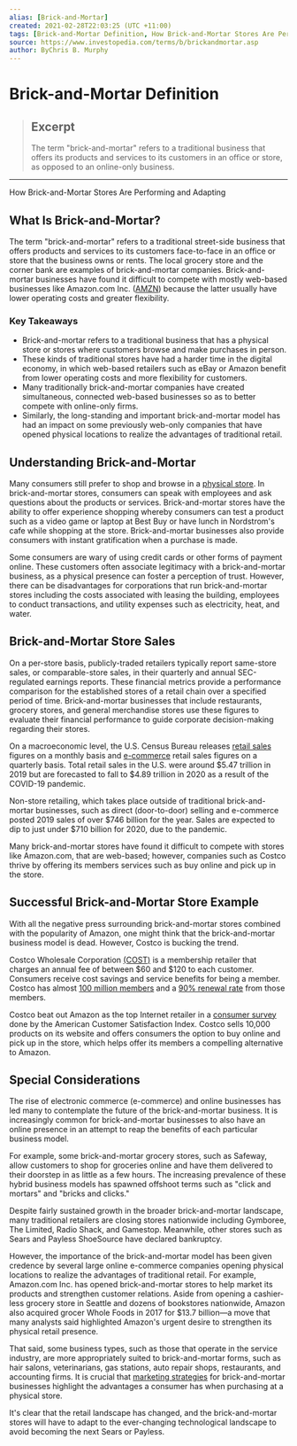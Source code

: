 ```yaml
---
alias: [Brick-and-Mortar]
created: 2021-02-28T22:03:25 (UTC +11:00)
tags: [Brick-and-Mortar Definition, How Brick-and-Mortar Stores Are Performing and Adapting]
source: https://www.investopedia.com/terms/b/brickandmortar.asp
author: ByChris B. Murphy
---
```


# Brick-and-Mortar Definition

> ## Excerpt
> The term "brick-and-mortar" refers to a traditional business that offers its products and services to its customers in an office or store, as opposed to an online-only business.

---

How Brick-and-Mortar Stores Are Performing and Adapting
## What Is Brick-and-Mortar?

The term "brick-and-mortar" refers to a traditional street-side business that offers products and services to its customers face-to-face in an office or store that the business owns or rents. The local grocery store and the corner bank are examples of brick-and-mortar companies. Brick-and-mortar businesses have found it difficult to compete with mostly web-based businesses like Amazon.com Inc. ([AMZN](https://www.investopedia.com/markets/quote?tvwidgetsymbol=amzn)) because the latter usually have lower operating costs and greater flexibility.

### Key Takeaways

-   Brick-and-mortar refers to a traditional business that has a physical store or stores where customers browse and make purchases in person.
-   These kinds of traditional stores have had a harder time in the digital economy, in which web-based retailers such as eBay or Amazon benefit from lower operating costs and more flexibility for customers.
-   Many traditionally brick-and-mortar companies have created simultaneous, connected web-based businesses so as to better compete with online-only firms.
-   Similarly, the long-standing and important brick-and-mortar model has had an impact on some previously web-only companies that have opened physical locations to realize the advantages of traditional retail.

## Understanding Brick-and-Mortar

Many consumers still prefer to shop and browse in a [physical store](https://www.investopedia.com/articles/investing/121715/future-retail-not-big-box-stores.asp). In brick-and-mortar stores, consumers can speak with employees and ask questions about the products or services. Brick-and-mortar stores have the ability to offer experience shopping whereby consumers can test a product such as a video game or laptop at Best Buy or have lunch in Nordstrom's cafe while shopping at the store. Brick-and-mortar businesses also provide consumers with instant gratification when a purchase is made.

Some consumers are wary of using credit cards or other forms of payment online. These customers often associate legitimacy with a brick-and-mortar business, as a physical presence can foster a perception of trust. However, there can be disadvantages for corporations that run brick-and-mortar stores including the costs associated with leasing the building, employees to conduct transactions, and utility expenses such as electricity, heat, and water.

## Brick-and-Mortar Store Sales

On a per-store basis, publicly-traded retailers typically report same-store sales, or comparable-store sales, in their quarterly and annual SEC-regulated earnings reports. These financial metrics provide a performance comparison for the established stores of a retail chain over a specified period of time. Brick-and-mortar businesses that include restaurants, grocery stores, and general merchandise stores use these figures to evaluate their financial performance to guide corporate decision-making regarding their stores.

On a macroeconomic level, the U.S. Census Bureau releases [retail sales](https://www.investopedia.com/terms/r/retail-sales.asp) figures on a monthly basis and [e-commerce](https://www.investopedia.com/terms/e/ecommerce.asp) retail sales figures on a quarterly basis. Total retail sales in the U.S. were around $5.47 trillion in 2019 but are forecasted to fall to $4.89 trillion in 2020 as a result of the COVID-19 pandemic. 

Non-store retailing, which takes place outside of traditional brick-and-mortar businesses, such as direct (door-to-door) selling and e-commerce posted 2019 sales of over $746 billion for the year. Sales are expected to dip to just under $710 billion for 2020, due to the pandemic.

Many brick-and-mortar stores have found it difficult to compete with stores like Amazon.com, that are web-based; however, companies such as Costco thrive by offering its members services such as buy online and pick up in the store.

## Successful Brick-and-Mortar Store Example

With all the negative press surrounding brick-and-mortar stores combined with the popularity of Amazon, one might think that the brick-and-mortar business model is dead. However, Costco is bucking the trend.

Costco Wholesale Corporation [(COST)](https://www.investopedia.com/markets/quote?tvwidgetsymbol=cost) is a membership retailer that charges an annual fee of between $60 and $120 to each customer. Consumers receive cost savings and service benefits for being a member. Costco has almost [100 million members](https://www.marketwatch.com/story/best-buy-and-five-other-brick-and-mortar-retailers-whose-shares-are-worth-buying-in-2019-2019-02-28) and a [90% renewal rate](https://www.marketwatch.com/story/best-buy-and-five-other-brick-and-mortar-retailers-whose-shares-are-worth-buying-in-2019-2019-02-28) from those members.

Costco beat out Amazon as the top Internet retailer in a [consumer survey](https://www.acsimatters.com/2019/02/26/costco-tops-amazon-as-the-new-king-of-internet-retail/) done by the American Customer Satisfaction Index. Costco sells 10,000 products on its website and offers consumers the option to buy online and pick up in the store, which helps offer its members a compelling alternative to Amazon.

## Special Considerations

The rise of electronic commerce (e-commerce) and online businesses has led many to contemplate the future of the brick-and-mortar business. It is increasingly common for brick-and-mortar businesses to also have an online presence in an attempt to reap the benefits of each particular business model.

For example, some brick-and-mortar grocery stores, such as Safeway, allow customers to shop for groceries online and have them delivered to their doorstep in as little as a few hours. The increasing prevalence of these hybrid business models has spawned offshoot terms such as "click and mortars" and "bricks and clicks."

Despite fairly sustained growth in the broader brick-and-mortar landscape, many traditional retailers are closing stores nationwide including Gymboree, The Limited, Radio Shack, and Gamestop. Meanwhile, other stores such as Sears and Payless ShoeSource have declared bankruptcy.

However, the importance of the brick-and-mortar model has been given credence by several large online e-commerce companies opening physical locations to realize the advantages of traditional retail. For example, Amazon.com Inc. has opened brick-and-mortar stores to help market its products and strengthen customer relations. Aside from opening a cashier-less grocery store in Seattle and dozens of bookstores nationwide, Amazon also acquired grocer Whole Foods in 2017 for $13.7 billion—a move that many analysts said highlighted Amazon's urgent desire to strengthen its physical retail presence.

That said, some business types, such as those that operate in the service industry, are more appropriately suited to brick-and-mortar forms, such as hair salons, veterinarians, gas stations, auto repair shops, restaurants, and accounting firms. It is crucial that [marketing strategies](https://www.investopedia.com/terms/m/marketing-strategy.asp) for brick-and-mortar businesses highlight the advantages a consumer has when purchasing at a physical store.

It's clear that the retail landscape has changed, and the brick-and-mortar stores will have to adapt to the ever-changing technological landscape to avoid becoming the next Sears or Payless.
